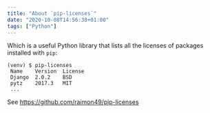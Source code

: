 ```yaml
---
title: "About `pip-licenses`"
date: "2020-10-08T14:56:38+01:00"
tags: ["Python"]
---
```

Which is a useful Python library that lists all the licenses of packages
installed with `pip`:

```
(venv) $ pip-licenses
 Name    Version  License
 Django  2.0.2    BSD
 pytz    2017.3   MIT
 ...
```

See <https://github.com/raimon49/pip-licenses>
